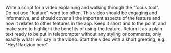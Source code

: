 Write a script for a video explaining and walking through the "focus tool". Do not use "feature" word too often. This video should be engaging and informative, and should cover all the important aspects of the feature and how it relates to other features in the app. Keep it short and to the point, and make sure to highlight the benefits of using the feature. Return it as a plain text ready to be put in teleprompter without any styling or comments, only exactly what I will say in the video. Start the video with a short greeting, e.g. "Hey! Radzion here"
